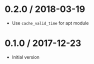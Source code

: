 # 0.2.0 / 2018-03-19

  * Use `cache_valid_time` for apt module

# 0.1.0 / 2017-12-23

  * Initial version